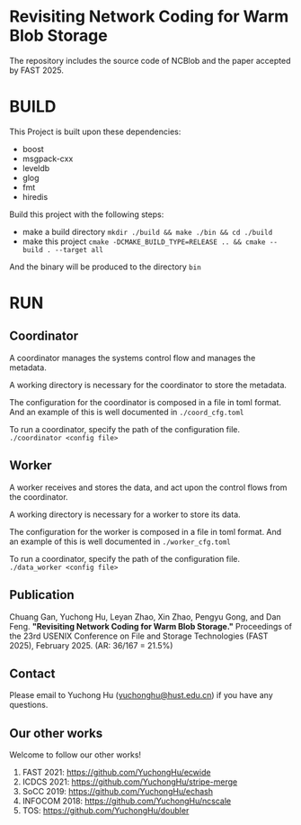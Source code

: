 # Revisiting Network Coding for Warm Blob Storage

The repository includes the source code of NCBlob and the paper accepted by FAST 2025. 

# BUILD

This Project is built upon these dependencies:

- boost
- msgpack-cxx
- leveldb
- glog
- fmt
- hiredis

Build this project with the following steps:

- make a build directory
  `mkdir ./build && make ./bin && cd ./build`
- make this project
  `cmake -DCMAKE_BUILD_TYPE=RELEASE .. && cmake --build . --target all`

And the binary will be produced to the directory  `bin`

# RUN

## Coordinator

A coordinator manages the systems control flow and manages the metadata.

A working directory is necessary for the coordinator to store the metadata.

The configuration for the coordinator is composed in a file in toml format.  And an example of this is well documented in `./coord_cfg.toml`

To run a coordinator, specify the path of the configuration file.
`./coordinator <config file>`

## Worker

A worker receives and stores the data, and act upon the control flows from the coordinator.

A working directory is necessary for a worker to store its data.

The configuration for the worker is composed in a file in toml format. And an example of this is well documented in `./worker_cfg.toml`

To run a coordinator, specify the path of the configuration file.
`./data_worker <config file>`

## Publication

Chuang Gan, Yuchong Hu, Leyan Zhao, Xin Zhao, Pengyu Gong, and Dan Feng.
**"Revisiting Network Coding for Warm Blob Storage."**
Proceedings of the 23rd USENIX Conference on File and Storage Technologies (FAST 2025), February 2025.
(AR: 36/167 = 21.5%)

## Contact

Please email to Yuchong Hu ([yuchonghu@hust.edu.cn](mailto:yuchonghu@hust.edu.cn)) if you have any questions.

## Our other works

Welcome to follow our other works!

1. FAST 2021: https://github.com/YuchongHu/ecwide
2. ICDCS 2021: https://github.com/YuchongHu/stripe-merge
3. SoCC 2019: https://github.com/YuchongHu/echash
4. INFOCOM 2018: https://github.com/YuchongHu/ncscale
5. TOS: https://github.com/YuchongHu/doubler